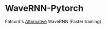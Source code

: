 # WaveRNN-Pytorch
Fatcord's [Alternative](https://github.com/fatchord/WaveRNN) WaveRNN (Faster training)
